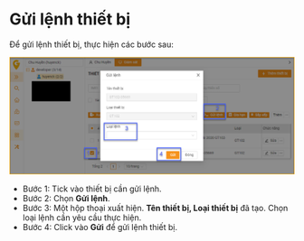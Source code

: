 # Gửi lệnh thiết bị
Để gửi lệnh thiết bị, thực hiện các bước sau: 

<span style="display:block;text-align:center">![Manage device ](/docs/assets/images/web-interface/web-interface-device/send-the-device-command.png)


- Bước 1: Tick vào thiết bị cần gửi lệnh.
- Bước 2: Chọn **Gửi lệnh**.
- Bước 3: Một hộp thoại xuất hiện. **Tên thiết bị, Loại thiết bị** đã tạo. Chọn loại lệnh cần yêu cầu thực hiện.
- Bước 4: Click vào **Gửi** để gửi lệnh thiết bị.

